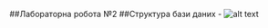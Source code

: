 ##Лабораторна робота №2
##Структура бази даних - 
![alt text](https://drive.google.com/file/d/10O4laB7qqi2EZQmk0xaSw3LhO5IzV__M/view?usp=sharing)
